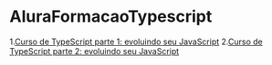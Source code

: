 # AluraFormacaoTypescript

1.[Curso de TypeScript parte 1: evoluindo seu JavaScript](https://github.com/HenriqueCCdA/AluraFormacaoTypescript/typeScriptParte1)
2.[Curso de TypeScript parte 2: evoluindo seu JavaScript](https://github.com/HenriqueCCdA/AluraFormacaoTypescript/typeScriptParte2)

